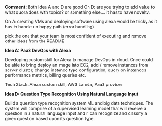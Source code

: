 **Comment:**
Both Idea A and D are good 
On D: are you  trying to add value to what quora does with topics?
or something else.... it has to have novelty. 

On A: creating VMs and deploying  software using alexa would be tricky as it has to handle un  happy path (error handling)

pick the one that your team is most  confident of executing and remove other  ideas from the README

**Idea A: PaaS DevOps with Alexa**

Developing custom skill for Alexa to manage DevOps in cloud. Once could be able to bring deploy an image into EC2, add / remove instances from server cluster, change instance type configuration, query on instances performance metrics, billing queries etc.

Tech Stack: Alexa custom skill, AWS Lamda, PaaS provider


**Idea D: Question Type Recognition Using Natural Language Input**

Build a question type recognition system ML and big data techniques. The system will comprise of a supervised learning model that will receive a question in a natural language input and it can recognize and classify a given question based upon its question type. 






